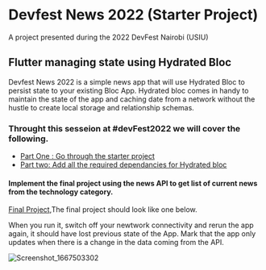 # Devfest News 2022 (Starter Project)

A project presented during the 2022 DevFest Nairobi (USIU)

## Flutter managing state using Hydrated Bloc

Devfest News 2022 is a simple news app that will use Hydrated Bloc to  persist state to your existing Bloc App. Hydrated bloc comes in handy to maintain the state of the app and caching date from a network without the hustle to create local storage and relationship schemas.


### Throught this sesseion at #devFest2022 we will cover the following.

- [Part One : Go through the starter project ](https://github.com/bensalcie/devfestnews2022)
- [Part two: Add all the required dependancies for Hydrated bloc](https://pub.dev/packages/hydrated_bloc)

#### Implement the final project using the news API to get list of current news from the technology category.

[Final Project](https://github.com/bensalcie/devfestnews2022/tree/final),The final project should look like one below.

When you run it, switch off your newtwork connectivity and rerun the app again, it should have lost previous state of the App.
Mark that the app only updates when there is a change in the data coming from the API.

![Screenshot_1667503302](https://user-images.githubusercontent.com/17502827/199817362-ee39aa7f-1256-4725-8621-e3702ab5b087.png)

